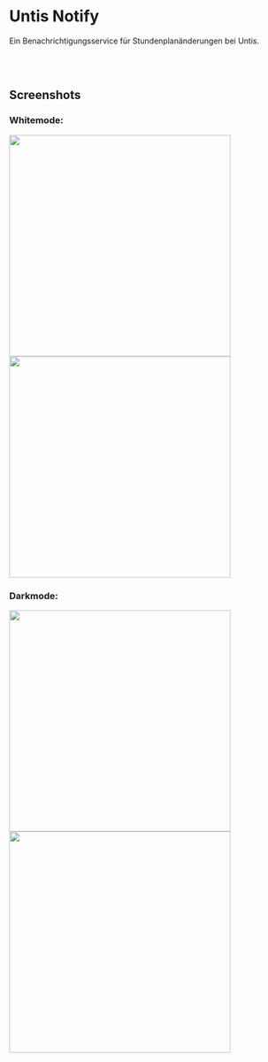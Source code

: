 # Untis Notify

Ein Benachrichtigungsservice für Stundenplanänderungen bei Untis.

<br></br>
## Screenshots

### Whitemode:
<div width="1000px">
  <img src="https://github.com/user-attachments/assets/dca5602d-ad43-404d-b761-eb78a5d2bf9a" width="400px"/>
  <img src="https://github.com/user-attachments/assets/8b8518ed-1b4f-44da-9a2c-40505aa2843e" width="400px"/> 
</div>

### Darkmode:
<div width="1000px">
  <img src="https://github.com/user-attachments/assets/810296a1-5d42-4375-b568-f218d6dda284" width="400px"/>
  <img src="https://github.com/user-attachments/assets/a2f6dcaf-6a4b-4d61-a97a-cd6362eba5a7" width="400px"/> 
</div>
